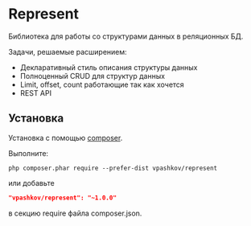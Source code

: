 Represent
====

Библиотека для работы со структурами данных в реляционных БД.

Задачи, решаемые расширением:

  - Декларативный стиль описания структуры данных
  - Полноценный CRUD для структур данных
  - Limit, offset, count работающие так как хочется
  - REST API

Установка
--

Установка с помощью [composer](http://getcomposer.org/download/).

Выполните:
```
php composer.phar require --prefer-dist vpashkov/represent
```

или добавьте

```json
"vpashkov/represent": "~1.0.0"
```

в секцию require файла composer.json.


